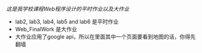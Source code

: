 *这是我学校课程Web程序设计的平时作业以及大作业*
- lab2, lab3, lab4, lab5 and lab6 是平时作业
- Web_FinalWork 是大作业
- 大作业应用了google api，所以在里面其中一个页面要看到地图的话，你得先翻墙
